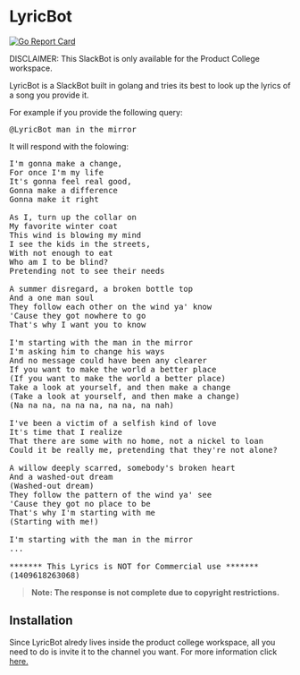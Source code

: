 # LyricBot

[![Go Report Card](https://goreportcard.com/report/github.com/EconClass/MusicBot)](https://goreportcard.com/report/github.com/EconClass/MusicBot)

DISCLAIMER: This SlackBot is only available for the Product College workspace.

LyricBot is a SlackBot built in golang and tries its best to look up the lyrics of a song you provide it.

For example if you provide the following query:
<pre>
@LyricBot man in the mirror
</pre>

It will respond with the folowing:

<pre>
I'm gonna make a change,
For once I'm my life
It's gonna feel real good,
Gonna make a difference
Gonna make it right

As I, turn up the collar on
My favorite winter coat
This wind is blowing my mind
I see the kids in the streets,
With not enough to eat
Who am I to be blind?
Pretending not to see their needs

A summer disregard, a broken bottle top
And a one man soul
They follow each other on the wind ya' know
'Cause they got nowhere to go
That's why I want you to know

I'm starting with the man in the mirror
I'm asking him to change his ways
And no message could have been any clearer
If you want to make the world a better place
(If you want to make the world a better place)
Take a look at yourself, and then make a change
(Take a look at yourself, and then make a change)
(Na na na, na na na, na na, na nah)

I've been a victim of a selfish kind of love
It's time that I realize
That there are some with no home, not a nickel to loan
Could it be really me, pretending that they're not alone?

A willow deeply scarred, somebody's broken heart
And a washed-out dream
(Washed-out dream)
They follow the pattern of the wind ya' see
'Cause they got no place to be
That's why I'm starting with me
(Starting with me!)

I'm starting with the man in the mirror
...

******* This Lyrics is NOT for Commercial use *******
(1409618263068)
</pre>

> **Note: The response is not complete due to copyright restrictions.**

## Installation

Since LyricBot alredy lives inside the product college workspace, all you need to do is invite it to the channel you want.
For more information click <a href="https://get.slack.help/hc/en-us/articles/201980108-Invite-members-to-a-channel" target="_blank">here.</a>